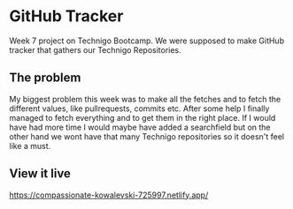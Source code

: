 # GitHub Tracker

Week 7 project on Technigo Bootcamp. 
We were supposed to make GitHub tracker that gathers our Technigo Repositories. 

## The problem

My biggest problem this week was to make all the fetches and to fetch the different values, like pullrequests, commits etc. After some help I finally managed to fetch everything and to get them in the right place. If I would have had more time I would maybe have added a searchfield but on the other hand we wont have that many Technigo repositories so it doesn't feel like a must. 

## View it live

https://compassionate-kowalevski-725997.netlify.app/
